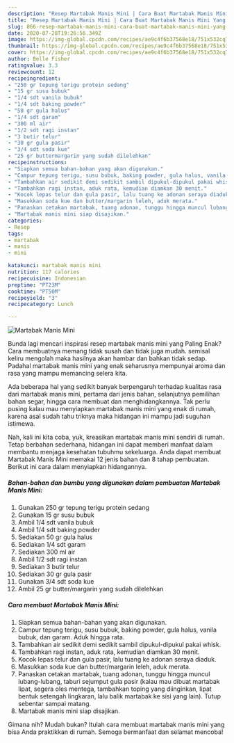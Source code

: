 ```yaml
---
description: "Resep Martabak Manis Mini | Cara Buat Martabak Manis Mini Yang Paling Enak"
title: "Resep Martabak Manis Mini | Cara Buat Martabak Manis Mini Yang Paling Enak"
slug: 866-resep-martabak-manis-mini-cara-buat-martabak-manis-mini-yang-paling-enak
date: 2020-07-28T19:26:56.349Z
image: https://img-global.cpcdn.com/recipes/ae9c4f6b37568e18/751x532cq70/martabak-manis-mini-foto-resep-utama.jpg
thumbnail: https://img-global.cpcdn.com/recipes/ae9c4f6b37568e18/751x532cq70/martabak-manis-mini-foto-resep-utama.jpg
cover: https://img-global.cpcdn.com/recipes/ae9c4f6b37568e18/751x532cq70/martabak-manis-mini-foto-resep-utama.jpg
author: Belle Fisher
ratingvalue: 3.3
reviewcount: 12
recipeingredient:
- "250 gr tepung terigu protein sedang"
- "15 gr susu bubuk"
- "1/4 sdt vanila bubuk"
- "1/4 sdt baking powder"
- "50 gr gula halus"
- "1/4 sdt garam"
- "300 ml air"
- "1/2 sdt ragi instan"
- "3 butir telur"
- "30 gr gula pasir"
- "3/4 sdt soda kue"
- "25 gr buttermargarin yang sudah dilelehkan"
recipeinstructions:
- "Siapkan semua bahan-bahan yang akan digunakan."
- "Campur tepung terigu, susu bubuk, baking powder, gula halus, vanila bubuk, dan garam. Aduk hingga rata."
- "Tambahkan air sedikit demi sedikit sambil dipukul-dipukul pakai whisk."
- "Tambahkan ragi instan, aduk rata, kemudian diamkan 30 menit."
- "Kocok lepas telur dan gula pasir, lalu tuang ke adonan seraya diaduk."
- "Masukkan soda kue dan butter/margarin leleh, aduk merata."
- "Panaskan cetakan martabak, tuang adonan, tunggu hingga muncul lubang-lubang, taburi sejumput gula pasir (kalau mau dibuat martabak lipat, segera oles mentega, tambahkan toping yang diinginkan, lipat bentuk setengah lingkaran, lalu balik martabak ke sisi yang lain). Tutup sebentar sampai matang."
- "Martabak manis mini siap disajikan."
categories:
- Resep
tags:
- martabak
- manis
- mini

katakunci: martabak manis mini 
nutrition: 117 calories
recipecuisine: Indonesian
preptime: "PT23M"
cooktime: "PT50M"
recipeyield: "3"
recipecategory: Lunch

---
```



![Martabak Manis Mini](https://img-global.cpcdn.com/recipes/ae9c4f6b37568e18/751x532cq70/martabak-manis-mini-foto-resep-utama.jpg)

Bunda lagi mencari inspirasi resep martabak manis mini yang Paling Enak? Cara membuatnya memang tidak susah dan tidak juga mudah. semisal keliru mengolah maka hasilnya akan hambar dan bahkan tidak sedap. Padahal martabak manis mini yang enak seharusnya mempunyai aroma dan rasa yang mampu memancing selera kita.

Ada beberapa hal yang sedikit banyak berpengaruh terhadap kualitas rasa dari martabak manis mini, pertama dari jenis bahan, selanjutnya pemilihan bahan segar, hingga cara membuat dan menghidangkannya. Tak perlu pusing kalau mau menyiapkan martabak manis mini yang enak di rumah, karena asal sudah tahu triknya maka hidangan ini mampu jadi suguhan istimewa.




Nah, kali ini kita coba, yuk, kreasikan martabak manis mini sendiri di rumah. Tetap berbahan sederhana, hidangan ini dapat memberi manfaat dalam membantu menjaga kesehatan tubuhmu sekeluarga. Anda dapat membuat Martabak Manis Mini memakai 12 jenis bahan dan 8 tahap pembuatan. Berikut ini cara dalam menyiapkan hidangannya.

<!--inarticleads1-->

##### Bahan-bahan dan bumbu yang digunakan dalam pembuatan Martabak Manis Mini:

1. Gunakan 250 gr tepung terigu protein sedang
1. Gunakan 15 gr susu bubuk
1. Ambil 1/4 sdt vanila bubuk
1. Ambil 1/4 sdt baking powder
1. Sediakan 50 gr gula halus
1. Sediakan 1/4 sdt garam
1. Sediakan 300 ml air
1. Ambil 1/2 sdt ragi instan
1. Sediakan 3 butir telur
1. Sediakan 30 gr gula pasir
1. Gunakan 3/4 sdt soda kue
1. Ambil 25 gr butter/margarin yang sudah dilelehkan




<!--inarticleads2-->

##### Cara membuat Martabak Manis Mini:

1. Siapkan semua bahan-bahan yang akan digunakan.
1. Campur tepung terigu, susu bubuk, baking powder, gula halus, vanila bubuk, dan garam. Aduk hingga rata.
1. Tambahkan air sedikit demi sedikit sambil dipukul-dipukul pakai whisk.
1. Tambahkan ragi instan, aduk rata, kemudian diamkan 30 menit.
1. Kocok lepas telur dan gula pasir, lalu tuang ke adonan seraya diaduk.
1. Masukkan soda kue dan butter/margarin leleh, aduk merata.
1. Panaskan cetakan martabak, tuang adonan, tunggu hingga muncul lubang-lubang, taburi sejumput gula pasir (kalau mau dibuat martabak lipat, segera oles mentega, tambahkan toping yang diinginkan, lipat bentuk setengah lingkaran, lalu balik martabak ke sisi yang lain). Tutup sebentar sampai matang.
1. Martabak manis mini siap disajikan.




Gimana nih? Mudah bukan? Itulah cara membuat martabak manis mini yang bisa Anda praktikkan di rumah. Semoga bermanfaat dan selamat mencoba!
